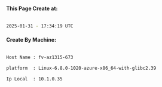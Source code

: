 
   
#### This Page Create at:

```bash

2025-01-31 - 17:34:19 UTC

```

#### Create By Machine:

```bash

Host Name : fv-az1315-673

platform  : Linux-6.8.0-1020-azure-x86_64-with-glibc2.39

Ip Local  : 10.1.0.35

```

